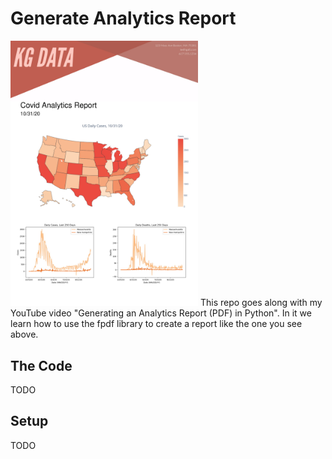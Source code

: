 # Generate Analytics Report
<img src="resources/cover_page.jpg" alt="Analytics Report" width="300"/>
This repo goes along with my YouTube video "Generating an Analytics Report (PDF) in Python". In it we learn how to use the fpdf library to create a report like the one you see above.

## The Code
TODO

## Setup
TODO
